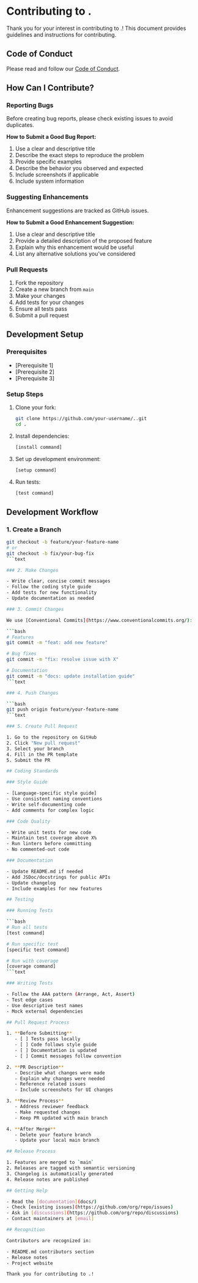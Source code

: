 # Contributing to .

Thank you for your interest in contributing to .! This document provides
guidelines and instructions for contributing.

## Code of Conduct

Please read and follow our [Code of Conduct](CODE*OF*CONDUCT.md).

## How Can I Contribute?

### Reporting Bugs

Before creating bug reports, please check existing issues to avoid duplicates.

**How to Submit a Good Bug Report:**

1. Use a clear and descriptive title
2. Describe the exact steps to reproduce the problem
3. Provide specific examples
4. Describe the behavior you observed and expected
5. Include screenshots if applicable
6. Include system information

### Suggesting Enhancements

Enhancement suggestions are tracked as GitHub issues.

**How to Submit a Good Enhancement Suggestion:**

1. Use a clear and descriptive title
2. Provide a detailed description of the proposed feature
3. Explain why this enhancement would be useful
4. List any alternative solutions you've considered

### Pull Requests

1. Fork the repository
2. Create a new branch from `main`
3. Make your changes
4. Add tests for your changes
5. Ensure all tests pass
6. Submit a pull request

## Development Setup

### Prerequisites

- [Prerequisite 1]
- [Prerequisite 2]
- [Prerequisite 3]

### Setup Steps

1. Clone your fork:

   ```bash
   git clone https://github.com/your-username/..git
   cd .
   ```

2. Install dependencies:

   ```bash
   [install command]
   ```

3. Set up development environment:

   ```bash
   [setup command]
   ```

4. Run tests:
   ```bash
   [test command]
   ```

## Development Workflow

### 1. Create a Branch

````bash
git checkout -b feature/your-feature-name
# or
git checkout -b fix/your-bug-fix
```text

### 2. Make Changes

- Write clear, concise commit messages
- Follow the coding style guide
- Add tests for new functionality
- Update documentation as needed

### 3. Commit Changes

We use [Conventional Commits](https://www.conventionalcommits.org/):

```bash
# Features
git commit -m "feat: add new feature"

# Bug fixes
git commit -m "fix: resolve issue with X"

# Documentation
git commit -m "docs: update installation guide"
```text

### 4. Push Changes

```bash
git push origin feature/your-feature-name
```text

### 5. Create Pull Request

1. Go to the repository on GitHub
2. Click "New pull request"
3. Select your branch
4. Fill in the PR template
5. Submit the PR

## Coding Standards

### Style Guide

- [Language-specific style guide]
- Use consistent naming conventions
- Write self-documenting code
- Add comments for complex logic

### Code Quality

- Write unit tests for new code
- Maintain test coverage above X%
- Run linters before committing
- No commented-out code

### Documentation

- Update README.md if needed
- Add JSDoc/docstrings for public APIs
- Update changelog
- Include examples for new features

## Testing

### Running Tests

```bash
# Run all tests
[test command]

# Run specific test
[specific test command]

# Run with coverage
[coverage command]
```text

### Writing Tests

- Follow the AAA pattern (Arrange, Act, Assert)
- Test edge cases
- Use descriptive test names
- Mock external dependencies

## Pull Request Process

1. **Before Submitting**
   - [ ] Tests pass locally
   - [ ] Code follows style guide
   - [ ] Documentation is updated
   - [ ] Commit messages follow convention

2. **PR Description**
   - Describe what changes were made
   - Explain why changes were needed
   - Reference related issues
   - Include screenshots for UI changes

3. **Review Process**
   - Address reviewer feedback
   - Make requested changes
   - Keep PR updated with main branch

4. **After Merge**
   - Delete your feature branch
   - Update your local main branch

## Release Process

1. Features are merged to `main`
2. Releases are tagged with semantic versioning
3. Changelog is automatically generated
4. Release notes are published

## Getting Help

- Read the [documentation](docs/)
- Check [existing issues](https://github.com/org/repo/issues)
- Ask in [discussions](https://github.com/org/repo/discussions)
- Contact maintainers at [email]

## Recognition

Contributors are recognized in:

- README.md contributors section
- Release notes
- Project website

Thank you for contributing to .!
````
